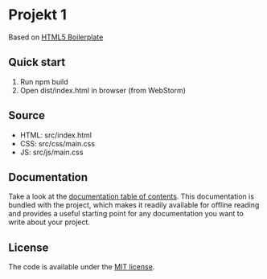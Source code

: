 # Projekt 1

Based on [HTML5 Boilerplate](https://html5boilerplate.com)

## Quick start

1. Run npm build
2. Open dist/index.html in browser (from WebStorm)

## Source

- HTML: src/index.html
- CSS: src/css/main.css
- JS: src/js/main.css

## Documentation

Take a look at the [documentation table of contents](dist/doc/TOC.md).
This documentation is bundled with the project, which makes it readily
available for offline reading and provides a useful starting point for
any documentation you want to write about your project.

## License

The code is available under the [MIT license](LICENSE.txt).
